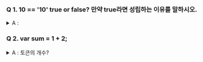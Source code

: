 ### Q 1.  10 == '10' true or false? 만약 true라면 성립하는 이유를 말하시오.   

<details>
<summary>A : </summary>
<div markdown="1">
true : 
</div>
</details>
    
    

### Q 2.  var sum = 1 + 2; 
<details>
<summary>A : 토큰의 개수? </summary>
<div markdown="1">
7개.
</div>
</details>
    
    
    
